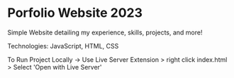 # Porfolio Website 2023

Simple Website detailing  my experience, skills, projects, and more!

Technologies: JavaScript, HTML, CSS

To Run Project Locally -> Use Live Server Extension > right click index.html > Select 'Open with Live Server' 
